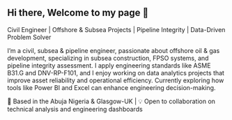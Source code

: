 ## Hi there, Welcome to my page 👋

Civil Engineer | Offshore & Subsea Projects | Pipeline Integrity | Data-Driven Problem Solver

I’m a civil, subsea & pipeline engineer, passionate about offshore oil & gas development, specializing in subsea construction, FPSO systems, and pipeline integrity assessment. I apply engineering standards like ASME B31.G and DNV-RP-F101, and I enjoy working on data analytics projects that improve asset reliability and operational efficiency. Currently exploring how tools like Power BI and Excel can enhance engineering decision-making.

📍 Based in the Abuja Nigeria & Glasgow-UK | 💡 Open to collaboration on technical analysis and engineering dashboards
